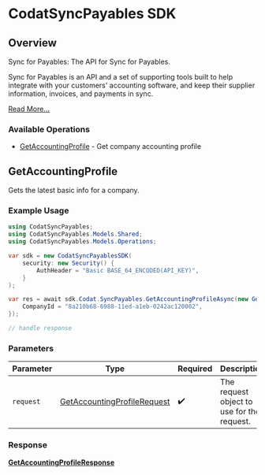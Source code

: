# CodatSyncPayables SDK

## Overview

Sync for Payables: The API for Sync for Payables. 

Sync for Payables is an API and a set of supporting tools built to help integrate with your customers' accounting software, and keep their supplier information, invoices, and payments in sync.

[Read More...](https://docs.codat.io/payables/overview)

### Available Operations

* [GetAccountingProfile](#getaccountingprofile) - Get company accounting profile

## GetAccountingProfile

Gets the latest basic info for a company.

### Example Usage

```csharp
using CodatSyncPayables;
using CodatSyncPayables.Models.Shared;
using CodatSyncPayables.Models.Operations;

var sdk = new CodatSyncPayablesSDK(
    security: new Security() {
        AuthHeader = "Basic BASE_64_ENCODED(API_KEY)",
    }
);

var res = await sdk.Codat.SyncPayables.GetAccountingProfileAsync(new GetAccountingProfileRequest() {
    CompanyId = "8a210b68-6988-11ed-a1eb-0242ac120002",
});

// handle response
```

### Parameters

| Parameter                                                                             | Type                                                                                  | Required                                                                              | Description                                                                           |
| ------------------------------------------------------------------------------------- | ------------------------------------------------------------------------------------- | ------------------------------------------------------------------------------------- | ------------------------------------------------------------------------------------- |
| `request`                                                                             | [GetAccountingProfileRequest](../../models/operations/GetAccountingProfileRequest.md) | :heavy_check_mark:                                                                    | The request object to use for the request.                                            |


### Response

**[GetAccountingProfileResponse](../../models/operations/GetAccountingProfileResponse.md)**

